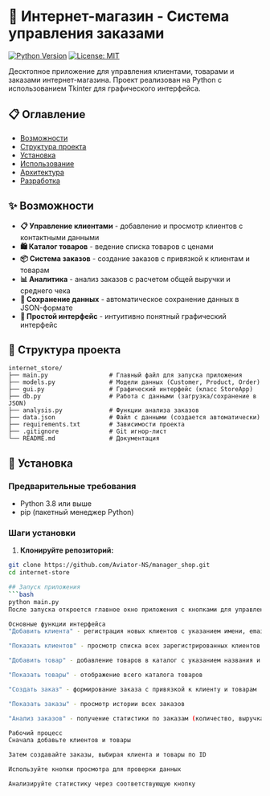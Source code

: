 # 🏪 Интернет-магазин - Система управления заказами

[![Python Version](https://img.shields.io/badge/python-3.8+-blue.svg)](https://www.python.org/downloads/)
[![License: MIT](https://img.shields.io/badge/License-MIT-yellow.svg)](https://opensource.org/licenses/MIT)

Десктопное приложение для управления клиентами, товарами и заказами интернет-магазина. Проект реализован на Python с использованием Tkinter для графического интерфейса.

## 📋 Оглавление

- [Возможности](#возможности)
- [Структура проекта](#структура-проекта)
- [Установка](#установка)
- [Использование](#использование)
- [Архитектура](#архитектура)
- [Разработка](#разработка)

## ✨ Возможности

- **📋 Управление клиентами** - добавление и просмотр клиентов с контактными данными
- **🛍️ Каталог товаров** - ведение списка товаров с ценами
- **📦 Система заказов** - создание заказов с привязкой к клиентам и товарам
- **📊 Аналитика** - анализ заказов с расчетом общей выручки и среднего чека
- **💾 Сохранение данных** - автоматическое сохранение данных в JSON-формате
- **🎯 Простой интерфейс** - интуитивно понятный графический интерфейс

## 📁 Структура проекта
```
internet_store/
├── main.py                 # Главный файл для запуска приложения
├── models.py               # Модели данных (Customer, Product, Order)
├── gui.py                  # Графический интерфейс (класс StoreApp)
├── db.py                   # Работа с данными (загрузка/сохранение в JSON)
├── analysis.py             # Функции анализа заказов
├── data.json               # Файл с данными (создается автоматически)
├── requirements.txt        # Зависимости проекта
├── .gitignore              # Git игнор-лист
└── README.md               # Документация
```

## 🚀 Установка

### Предварительные требования

- Python 3.8 или выше
- pip (пакетный менеджер Python)

### Шаги установки

1. **Клонируйте репозиторий:**
```bash
git clone https://github.com/Aviator-NS/manager_shop.git
cd internet-store

## Запуск приложения
```bash
python main.py
После запуска откроется главное окно приложения с кнопками для управления:

Основные функции интерфейса
"Добавить клиента" - регистрация новых клиентов с указанием имени, email и телефона

"Показать клиентов" - просмотр списка всех зарегистрированных клиентов

"Добавить товар" - добавление товаров в каталог с указанием названия и цены

"Показать товары" - отображение всего каталога товаров

"Создать заказ" - формирование заказа с привязкой к клиенту и товарам

"Показать заказы" - просмотр истории всех заказов

"Анализ заказов" - получение статистики по заказам (количество, выручка, средний чек)

Рабочий процесс
Сначала добавьте клиентов и товары

Затем создавайте заказы, выбирая клиента и товары по ID

Используйте кнопки просмотра для проверки данных

Анализируйте статистику через соответствующую кнопку
